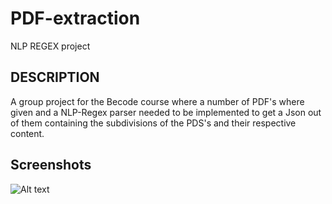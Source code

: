 # PDF-extraction
NLP REGEX project

## DESCRIPTION
A group project for the Becode course where a number of PDF's where given and a NLP-Regex parser needed to be implemented to get a Json out of them containing the subdivisions of the PDS's and their respective content.

## Screenshots
![Alt text]("screenshot.PNG?raw=true "Optional Title")
